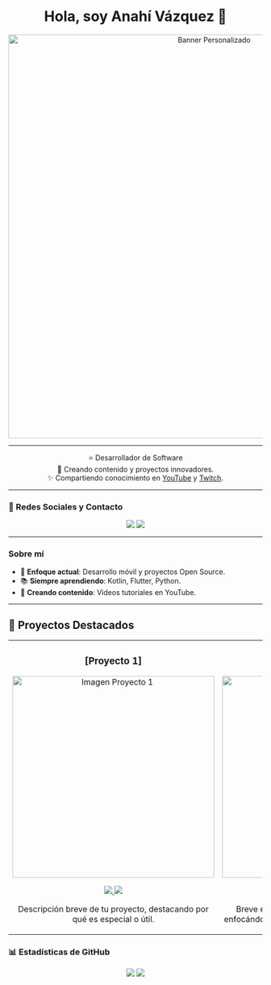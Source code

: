 <h1 align="center">Hola, soy Anahí Vázquez 👋</h1>

<p align="center">
  <img src="https://i.imgur.com/19a4nxB.png" alt="Banner Personalizado" width="800px">
</p>

---

<p align="center">
  ⭐ Desarrollador de Software <br>
  🚀 Creando contenido y proyectos innovadores. <br>
  ✨ Compartiendo conocimiento en <a href="https://tu_youtube.com">YouTube</a> y <a href="https://tu_twitch.com">Twitch</a>. <br>
</p>

---

### 🔗 Redes Sociales y Contacto
<p align="center">
  <a href="mailto:05centella@gmail.com" target="_blank"><img src="https://img.shields.io/badge/Gmail-D14836?style=for-the-badge&logo=gmail&logoColor=white"></a>
  <a href="www.linkedin.com/in/anahi-vp"><img src="https://img.shields.io/badge/LinkedIn-0077B5?style=for-the-badge&logo=linkedin&logoColor=white"></a>
</p>

---

### Sobre mí
- 🎯 **Enfoque actual**: Desarrollo móvil y proyectos Open Source.
- 📚 **Siempre aprendiendo**: Kotlin, Flutter, Python.
- 🎥 **Creando contenido**: Videos tutoriales en YouTube.

---

## 🌟 Proyectos Destacados

<table>
<tr>
<td width="50%">
<h3 align="center">[Proyecto 1]</h3>
<div align="center">
<a href="https://github.com/TUPROYECTO" target="_blank"><img src="https://i.imgur.com/IMAGEN_PROYECTO1.png" width="400" alt="Imagen Proyecto 1"></a>
<p>
<a href="https://github.com/TUPROYECTO" target="_blank">
<img src="https://img.shields.io/badge/C%C3%93DIGO-ff9?style=for-the-badge&logo=github&logoColor=black">
</a>
<a href="https://youtu.be/ENLACE_VIDEO" target="_blank">
<img src="https://img.shields.io/badge/-YouTube-green?style=for-the-badge&color=fbfc40">
</a>
</p>
<p>Descripción breve de tu proyecto, destacando por qué es especial o útil.</p>
</div>
</td>

<td width="50%">
<h3 align="center">[Proyecto 2]</h3>
<div align="center">
<a href="https://github.com/TUPROYECTO2" target="_blank"><img src="https://i.imgur.com/IMAGEN_PROYECTO2.png" width="400" alt="Imagen Proyecto 2"></a>
<p>
<a href="https://github.com/TUPROYECTO2" target="_blank">
<img src="https://img.shields.io/badge/C%C3%93DIGO-80ffaa?style=for-the-badge&logo=github&logoColor=black">
</a>
<a href="https://youtu.be/ENLACE_VIDEO2" target="_blank">
<img src="https://img.shields.io/badge/-YouTube-green?style=for-the-badge&color=3fFD7f">
</a>
</p>
<p>Breve explicación sobre tu segundo proyecto, enfocándote en su impacto o características únicas.</p>
</div>
</td>
</tr>
</table>

### 📊 Estadísticas de GitHub
<p align="center">
  <img src="https://github-readme-stats.vercel.app/api?username=Centella126&show_icons=true&theme=radical">
  <img src="https://github-readme-stats.vercel.app/api/top-langs/?username=Centella126&layout=compact&theme=radical">
</p>


